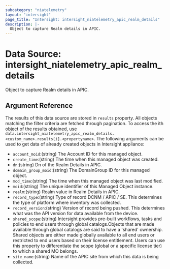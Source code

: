 ```yaml
---
subcategory: "niatelemetry"
layout: "intersight"
page_title: "Intersight: intersight_niatelemetry_apic_realm_details"
description: |-
  Object to capture Realm details in APIC.
---
```


# Data Source: intersight_niatelemetry_apic_realm_details
Object to capture Realm details in APIC.
## Argument Reference
The results of this data source are stored in `results` property.
All objects matching the filter criteria are fetched through pagination.
To access the ith object of the results obtained, use `data.intersight_niatelemetry_apic_realm_details.<custom_name>.results[i].<propertyname>`.
The following arguments can be used to get data of already created objects in Intersight appliance:
* `account_moid`:(string) The Account ID for this managed object. 
* `create_time`:(string) The time when this managed object was created. 
* `dn`:(string) Dn of the Realm Details in APIC. 
* `domain_group_moid`:(string) The DomainGroup ID for this managed object. 
* `mod_time`:(string) The time when this managed object was last modified. 
* `moid`:(string) The unique identifier of this Managed Object instance. 
* `realm`:(string) Realm value in Realm Details in APIC. 
* `record_type`:(string) Type of record DCNM / APIC / SE. This determines the type of platform where inventory was collected. 
* `record_version`:(string) Version of record being pushed. This determines what was the API version for data available from the device. 
* `shared_scope`:(string) Intersight provides pre-built workflows, tasks and policies to end users through global catalogs.Objects that are made available through global catalogs are said to have a 'shared' ownership. Shared objects are either made globally available to all end users or restricted to end users based on their license entitlement. Users can use this property to differentiate the scope (global or a specific license tier) to which a shared MO belongs. 
* `site_name`:(string) Name of the APIC site from which this data is being collected. 
 